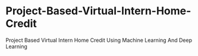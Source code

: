 # Project-Based-Virtual-Intern-Home-Credit
Project Based Virtual Intern Home Credit Using Machine Learning And Deep Learning
